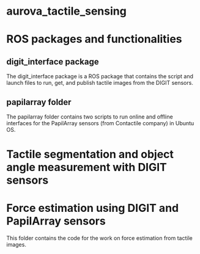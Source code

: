 # aurova_tactile_sensing

# ROS packages and functionalities

## digit_interface package
The digit_interface package is a ROS package that contains the script and launch files to run, get, and publish tactile images from the DIGIT sensors.

## papilarray folder
The papilarray folder contains two scripts to run online and offline interfaces for the PapilArray sensors (from Contactile company) in Ubuntu OS. 

# Tactile segmentation and object angle measurement with DIGIT sensors

# Force estimation using DIGIT and PapilArray sensors
This folder contains the code for the work on force estimation from tactile images.
